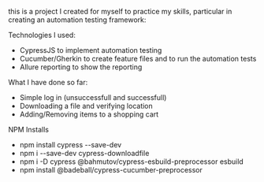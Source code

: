 this is a project I created for myself to practice my skills, particular in creating an automation testing framework:

Technologies I used:
* CypressJS to implement automation testing
* Cucumber/Gherkin to create feature files and to run the automation tests
* Allure reporting to show the reporting 

What I have done so far: 
* Simple log in (unsuccessfull and successfull)
* Downloading a file and verifying location
* Adding/Removing items to a shopping cart 


NPM Installs
 * npm install cypress --save-dev
 * npm i --save-dev cypress-downloadfile
 * npm i -D cypress @bahmutov/cypress-esbuild-preprocessor esbuild
 * npm install @badeball/cypress-cucumber-preprocessor
